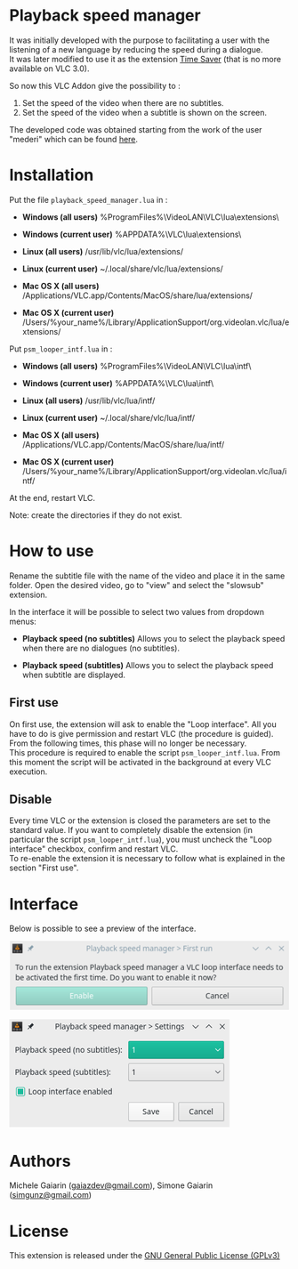 # Playback speed manager

It was initially developed with the purpose to facilitating a user with the listening of a new language by reducing the speed during a dialogue.  
It was later modified to use it as the extension [Time Saver](https://addons.videolan.org/content/show.php?content=169314) (that is no more available on VLC 3.0).

So now this VLC Addon give the possibility to :

1. Set the speed of the video when there are no subtitles.
2. Set the speed of the video when a subtitle is shown on the screen.

The developed code was obtained starting from the work of the user "mederi" which can be found [here](https://addons.videolan.org/p/1154032/).

# Installation
Put the file `playback_speed_manager.lua` in :  

- **Windows (all users)**
%ProgramFiles%\VideoLAN\VLC\lua\extensions\

- **Windows (current user)**
%APPDATA%\VLC\lua\extensions\

- **Linux (all users)**
/usr/lib/vlc/lua/extensions/

- **Linux (current user)**
~/.local/share/vlc/lua/extensions/

- **Mac OS X (all users)**
/Applications/VLC.app/Contents/MacOS/share/lua/extensions/

- **Mac OS X (current user)**
/Users/%your_name%/Library/ApplicationSupport/org.videolan.vlc/lua/extensions/



Put `psm_looper_intf.lua` in :  

- **Windows (all users)**
%ProgramFiles%\VideoLAN\VLC\lua\intf\

- **Windows (current user)**
%APPDATA%\VLC\lua\intf\

- **Linux (all users)**
/usr/lib/vlc/lua/intf/

- **Linux (current user)**
~/.local/share/vlc/lua/intf/

- **Mac OS X (all users)**
/Applications/VLC.app/Contents/MacOS/share/lua/intf/

- **Mac OS X (current user)**
/Users/%your_name%/Library/ApplicationSupport/org.videolan.vlc/lua/intf/

At the end, restart VLC.

Note: create the directories if they do not exist.

# How to use
Rename the subtitle file with the name of the video and place it in the same folder.
Open the desired video, go to "view" and select the "slowsub" extension.

In the interface it will be possible to select two values ​​from dropdown menus:

- **Playback speed (no subtitles)**
Allows you to select the playback speed when there are no dialogues (no subtitles).

- **Playback speed (subtitles)**
Allows you to select the playback speed when subtitle are displayed.

## First use
On first use, the extension will ask to enable the "Loop interface". 
All you have to do is give permission and restart VLC (the procedure is guided). From the following times, this phase will no longer be necessary.  
This procedure is required to enable the script `psm_looper_intf.lua`. From this moment the script will be activated in the background at every VLC execution.

## Disable
Every time VLC or the extension is closed the parameters are set to the standard value. If you want to completely disable the extension (in particular the script `psm_looper_intf.lua`), you must uncheck the "Loop interface" checkbox, confirm and restart VLC.  
To re-enable the extension it is necessary to follow what is explained in the section "First use".

# Interface
Below is possible to see a preview of the interface.

![EnableInterface](img/enable_int.png)

![Interface](img/interface.png)

# Authors
Michele Gaiarin  ([gaiazdev@gmail.com](gaiazdev@gmail.com)), Simone Gaiarin ([simgunz@gmail.com](simgunz@gmail.com))

# License
This extension is released under the [GNU General Public License (GPLv3)](https://www.gnu.org/licenses/gpl-3.0.html)